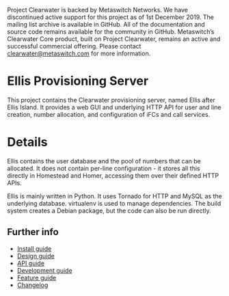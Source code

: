 Project Clearwater is backed by Metaswitch Networks.  We have discontinued active support for this project as of 1st December 2019.  The mailing list archive is available in GitHub.  All of the documentation and source code remains available for the community in GitHub.  Metaswitch’s Clearwater Core product, built on Project Clearwater, remains an active and successful commercial offering.  Please contact clearwater@metaswitch.com for more information.

Ellis Provisioning Server
=========================

This project contains the Clearwater provisioning server, named Ellis
after Ellis Island.  It provides a web GUI and underlying HTTP API for
user and line creation, number allocation, and configuration of iFCs
and call services.

Details
=======

Ellis contains the user database and the pool of numbers that can be
allocated. It does not contain per-line configuration - it stores all
this directly in Homestead and Homer, accessing them over their
defined HTTP APIs.

Ellis is mainly written in Python. It uses Tornado for HTTP and MySQL
as the underlying database. virtualenv is used to manage
dependencies. The build system creates a Debian package, but the code
can also be run directly.

Further info
------------

* [Install guide](https://github.com/Metaswitch/clearwater-docs/wiki/Installation-Instructions)
* [Design guide](docs/design.md)
* [API guide](docs/api.md)
* [Development guide](docs/development.md)
* [Feature guide](docs/features.md)
* [Changelog](CHANGELOG.md)

